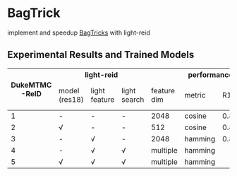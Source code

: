 # BagTrick

implement and speedup [BagTricks](https://arxiv.org/abs/1903.07071) with light-reid

## Experimental Results and Trained Models

<table><thead><tr><th rowspan="2">DukeMTMC<br>-ReID</th><th colspan="3">light-reid</th><th colspan="4">performance</th><th colspan="2">time(on a TITAN XP)</th></tr><tr><td>model<br>(res18)</td><td>light<br>feature</td><td>light<br>search</td><td>feature<br>dim</td><td>metric</td><td>R1</td><td>mAP</td><td>inference<br>per batch(64)</td><td>search<br>per query</td></tr></thead><tbody><tr><td>1</td><td>-</td><td>-</td><td>-</td><td>2048</td><td>cosine</td><td>0.869</td><td>0.772</td><td>0.01516s</td><td>174.6ms</td></tr><tr><td>2</td><td>√</td><td>-</td><td>-</td><td>512</td><td>cosine</td><td>0.866</td><td>0.751</td><td>0.00839s</td><td>44.3ms</td></tr><tr><td>3</td><td>-</td><td>√</td><td>-</td><td>2048</td><td>hamming</td><td>0.872</td><td>0.767</td><td>0.01654s</td><td>24.6ms</td></tr><tr><td>4</td><td>-</td><td>√</td><td>√</td><td>multiple</td><td>hamming</td><td></td><td></td><td>0.01161s</td><td>12.1ms</td></tr><tr><td>5</td><td>√</td><td>√</td><td>√</td><td>multiple</td><td>hamming</td><td></td><td></td><td></td><td></td></tr></tbody></table>
